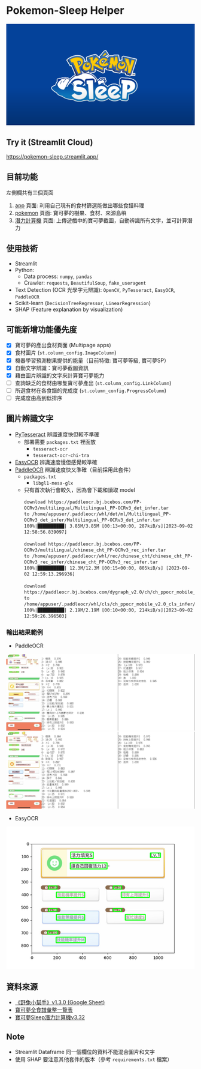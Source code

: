 # Pokemon-Sleep Helper

![pokemon_sleep](img/pokemon_sleep.png)

## Try it (Streamlit Cloud)
https://pokemon-sleep.streamlit.app/

## 目前功能

左側欄共有三個頁面

1. [app](https://pokemon-sleep.streamlit.app) 頁面: 利用自己現有的食材篩選能做出哪些食譜料理
2. [pokemon](https://pokemon-sleep.streamlit.app/pokemon) 頁面: 寶可夢的樹果、食材、來源島嶼
3. [潛力計算機](https://pokemon-sleep.streamlit.app/%E6%BD%9B%E5%8A%9B%E8%A8%88%E7%AE%97%E6%A9%9F) 頁面: 上傳遊戲中的寶可夢截圖，自動辨識所有文字，並可計算潛力

## 使用技術
- Streamlit
- Python:
  - Data process: `numpy`, `pandas`
  - Crawler: `requests`, `BeautifulSoup`, `fake_useragent`
- Text Detection (OCR 光學字元辨識): `OpenCV`, `PyTesseract`, `EasyOCR`, `PaddleOCR`
- Scikit-learn (`DecisionTreeRegressor`, `LinearRegression`)
- SHAP (Feature explanation by visualization)

## 可能新增功能優先度
- [x] 寶可夢的產出食材頁面 (Multipage apps)
- [x] 食材圖片 (`st.column_config.ImageColumn`)
- [x] 機器學習預測樹果提供的能量（目前特徵: 寶可夢等級, 寶可夢SP）
- [x] 自動文字辨識：寶可夢截圖資訊
- [x] 藉由圖片辨識的文字來計算寶可夢能力
- [ ] 查詢缺乏的食材由哪隻寶可夢產出 (`st.column_config.LinkColumn`)
- [ ] 所選食材在各食譜的完成度 (`st.column_config.ProgressColumn`)
- [ ] 完成度由高到低排序

## 圖片辨識文字

- [PyTesseract](https://github.com/madmaze/pytesseract) 辨識速度快但較不準確
  - 部署需要 `packages.txt` 裡面放
    -  `tesseract-ocr`
    -  `tesseract-ocr-chi-tra`
- [EasyOCR](https://github.com/JaidedAI/EasyOCR) 辨識速度慢但感覺較準確
- [PaddleOCR](https://github.com/PaddlePaddle/PaddleOCR) 辨識速度快又準確（目前採用此套件）
  - `packages.txt`
    - `libgl1-mesa-glx`
  - 只有首次執行會較久，因為會下載和讀取 model
    ```
    download https://paddleocr.bj.bcebos.com/PP-OCRv3/multilingual/Multilingual_PP-OCRv3_det_infer.tar 
    to /home/appuser/.paddleocr/whl/det/ml/Multilingual_PP-OCRv3_det_infer/Multilingual_PP-OCRv3_det_infer.tar
    100%|██████████| 3.85M/3.85M [00:13<00:00, 287kiB/s][2023-09-02 12:58:56.839097]  

    download https://paddleocr.bj.bcebos.com/PP-OCRv3/multilingual/chinese_cht_PP-OCRv3_rec_infer.tar 
    to /home/appuser/.paddleocr/whl/rec/chinese_cht/chinese_cht_PP-OCRv3_rec_infer/chinese_cht_PP-OCRv3_rec_infer.tar
    100%|██████████| 12.3M/12.3M [00:15<00:00, 805kiB/s] [2023-09-02 12:59:13.296936] 

    download https://paddleocr.bj.bcebos.com/dygraph_v2.0/ch/ch_ppocr_mobile_v2.0_cls_infer.tar 
    to /home/appuser/.paddleocr/whl/cls/ch_ppocr_mobile_v2.0_cls_infer/ch_ppocr_mobile_v2.0_cls_infer.tar
    100%|██████████| 2.19M/2.19M [00:10<00:00, 214kiB/s][2023-09-02 12:59:26.396503]  
    ```

### 輸出結果範例

- PaddleOCR

![paddleOCR result](img/result_paddleOCR/result.jpg)
![paddleOCR result1](img/result_paddleOCR/result1.jpg)

- EasyOCR

![out_box](img/out_box.png)

## 資料來源

- [《野兔小幫手》v1.3.0 (Google Sheet)](https://docs.google.com/spreadsheets/d/18aAHjg762T29F74yo8axDVFO09swCa7nUp_eTZ51ZAc/edit#gid=439534137)
- [寶可夢全食譜彙整一覽表](https://pinogamer.com/16427)
- [寶可夢Sleep潛力計算機v3.32](https://forum.gamer.com.tw/C.php?bsn=36685&snA=913&tnum=185)


## Note
- Streamlit Dataframe 同一個欄位的資料不能混合圖片和文字
- 使用 SHAP 要注意其他套件的版本（參考 `requirements.txt` 檔案）

